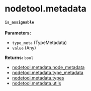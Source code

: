 # nodetool.metadata

#### `is_assignable`

**Parameters:**

- `type_meta` (TypeMetadata)
- `value` (Any)

**Returns:** `bool`

- [nodetool.metadata.node_metadata](metadata/node_metadata.md)
- [nodetool.metadata.type_metadata](metadata/type_metadata.md)
- [nodetool.metadata.types](metadata/types.md)
- [nodetool.metadata.utils](metadata/utils.md)

